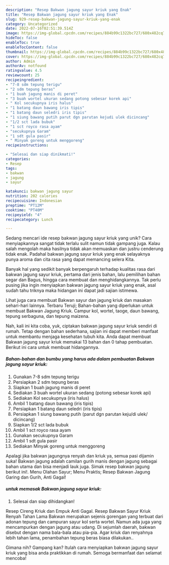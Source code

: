 ```yaml
---
description: "Resep Bakwan jagung sayur kriuk yang Enak"
title: "Resep Bakwan jagung sayur kriuk yang Enak"
slug: 929-resep-bakwan-jagung-sayur-kriuk-yang-enak
category: Uncategorized
date: 2022-07-16T02:51:39.514Z
image: https://img-global.cpcdn.com/recipes/884b99c1322bc727/680x482cq70/bakwan-jagung-sayur-kriuk-foto-resep-utama.jpg
hideToc: false
enableToc: true
enableTocContent: false
thumbnail: https://img-global.cpcdn.com/recipes/884b99c1322bc727/680x482cq70/bakwan-jagung-sayur-kriuk-foto-resep-utama.jpg
cover: https://img-global.cpcdn.com/recipes/884b99c1322bc727/680x482cq70/bakwan-jagung-sayur-kriuk-foto-resep-utama.jpg
author: Admin
authorAv: notfound
ratingvalue: 4.5
reviewcount: 25
recipeingredient:
- "7-8 sdm tepung terigu"
- "2 sdm tepung beras"
- "1 buah jagung manis di peret"
- "3 buah wortel ukuran sedang potong sebesar korek api"
- " Kol secukupnya iris halus"
- "1 batang daun bawang iris tipis"
- "1 batang daun seledri iris tipis"
- "1 siung bawang putih parut dgn parutan kejudi ulek dicincang"
- "1/2 sct lada bubuk"
- "1 sct royco rasa ayam"
- "secukupnya Garam"
- "1 sdt gula pasir"
- " Minyak goreng untuk menggoreng"
recipeinstructions:

- "Selesai dan siap dinikmati!"
categories:
- Resep
tags:
- bakwan
- jagung
- sayur

katakunci: bakwan jagung sayur 
nutrition: 202 calories
recipecuisine: Indonesian
preptime: "PT12M"
cooktime: "PT40M"
recipeyield: "4"
recipecategory: Lunch

---
```





Sedang mencari ide resep bakwan jagung sayur kriuk yang unik? Cara menyiapkannya sangat tidak terlalu sulit namun tidak gampang juga. Kalau salah mengolah maka hasilnya tidak akan memuaskan dan justru cenderung tidak enak. Padahal bakwan jagung sayur kriuk yang enak selayaknya punya aroma dan cita rasa yang dapat memancing selera Kita.





Banyak hal yang sedikit banyak berpengaruh terhadap kualitas rasa dari bakwan jagung sayur kriuk, pertama dari jenis bahan, lalu pemilihan bahan segar dan Bagus, hingga cara membuat dan menghidangkannya. Tak perlu pusing jika ingin menyiapkan bakwan jagung sayur kriuk yang enak,      asal sudah tahu triknya maka hidangan ini dapat jadi sajian istimewa.














Lihat juga cara membuat Bakwan sayur dan jagung kriuk dan masakan sehari-hari lainnya. Terbaru Teruji; Bahan-bahan yang diperlukan untuk membuat Bakwan Jagung Kriuk. Campur kol, wortel, taoge, daun bawang, tepung serbaguna, dan tepung maizena.






Nah, kali ini kita coba, yuk, ciptakan bakwan jagung sayur kriuk sendiri di rumah. Tetap dengan bahan sederhana, sajian ini dapat memberi manfaat untuk membantu menjaga kesehatan tubuh kita. Anda dapat membuat Bakwan jagung sayur kriuk memakai 13 bahan dan 0 tahap pembuatan. Berikut ini cara untuk membuat hidangannya.

<!--inarticleads1-->

##### Bahan-bahan dan bumbu yang harus ada dalam pembuatan Bakwan jagung sayur kriuk:

1. Gunakan 7-8 sdm tepung terigu
1. Persiapkan 2 sdm tepung beras
1. Siapkan 1 buah jagung manis di peret
1. Sediakan 3 buah wortel ukuran sedang (potong sebesar korek api)
1. Sediakan  Kol secukupnya (iris halus)
1. Ambil 1 batang daun bawang (iris tipis)
1. Persiapkan 1 batang daun seledri (iris tipis)
1. Persiapkan 1 siung bawang putih (parut dgn parutan keju/di ulek/ dicincang)
1. Siapkan 1/2 sct lada bubuk
1. Ambil 1 sct royco rasa ayam
1. Gunakan secukupnya Garam
1. Ambil 1 sdt gula pasir
1. Sediakan  Minyak goreng untuk menggoreng


Apalagi jika bakwan jagungnya renyah dan kriuk ya, semua pasi dijamin suka! Bakwan jagung adalah camilan gurih manis dengan jagung sebagai bahan utama dan bisa menjadi lauk juga. Simak resep bakwan jagung berikut ini!. Menu Olahan Sayur; Menu Praktis; Resep Bakwan Jagung Garing dan Gurih, Anti Gagal! 

<!--inarticleads2-->

#####  untuk memasak Bakwan jagung sayur kriuk:


1. Selesai dan siap dihidangkan!

Resep Cireng Kriuk dan Empuk Anti Gagal. Resep Bakwan Sayur Kriuk Renyah Tahan Lama Bakwan merupakan sejenis gorengan yang terbuat dari adonan tepung dan campuran sayur kol serta wortel. Namun ada juga yang mencampurkan dengan jagung atau udang. Di sejumlah daerah, bakwan disebut dengan nama bala-bala atau pia-pia. Agar kriuk dan renyahnya lebih tahan lama, penambahan tepung beras biasa dilakukan.. 

Gimana nih? Gampang kan? Itulah cara menyiapkan bakwan jagung sayur kriuk yang bisa anda praktikkan di rumah. Semoga bermanfaat dan selamat mencoba!
